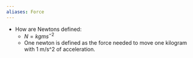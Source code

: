 ```yaml
---
aliases: Force
---
```


- How are Newtons defined:
	- $N = kgms^{-2}$
	- One newton is defined as the force needed to move one kilogram with 1 m/s^2 of acceleration.
